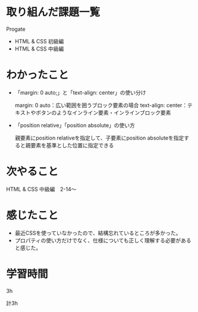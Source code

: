 # 取り組んだ課題一覧
Progate
* HTML & CSS 初級編
* HTML & CSS 中級編
# わかったこと
* 「margin: 0 auto;」と「text-align: center」の使い分け 

  margin: 0 auto：広い範囲を囲うブロック要素の場合
  text-align: center：テキストやボタンのようなインライン要素・インラインブロック要素

* 「position relative」「position absolute」の使い方

  親要素にposition relativeを指定して、子要素にposition absoluteを指定すると親要素を基準とした位置に指定できる
# 次やること
HTML & CSS 中級編　2-14～
# 感じたこと
* 最近CSSを使っていなかったので、結構忘れているところが多かった。
* プロパティの使い方だけでなく、仕様についても正しく理解する必要があると感じた。
# 学習時間
3h

計3h
